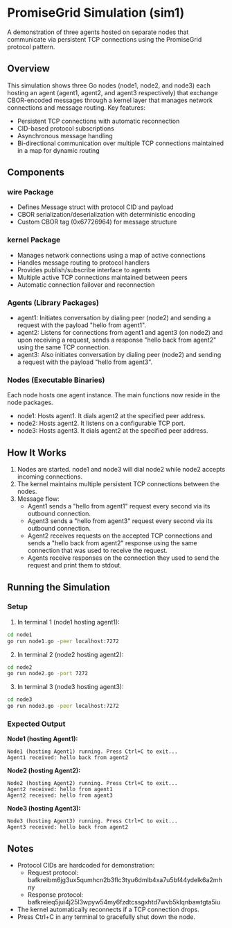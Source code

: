 # PromiseGrid Simulation (sim1)

A demonstration of three agents hosted on separate nodes that communicate via
persistent TCP connections using the PromiseGrid protocol pattern.

## Overview

This simulation shows three Go nodes (node1, node2, and node3) each hosting
an agent (agent1, agent2, and agent3 respectively) that exchange CBOR-encoded
messages through a kernel layer that manages network connections and message
routing. Key features:

- Persistent TCP connections with automatic reconnection
- CID-based protocol subscriptions
- Asynchronous message handling
- Bi-directional communication over multiple TCP connections maintained
  in a map for dynamic routing

## Components

### wire Package
- Defines Message struct with protocol CID and payload
- CBOR serialization/deserialization with deterministic encoding
- Custom CBOR tag (0x67726964) for message structure

### kernel Package
- Manages network connections using a map of active connections
- Handles message routing to protocol handlers
- Provides publish/subscribe interface to agents
- Multiple active TCP connections maintained between peers
- Automatic connection failover and reconnection

### Agents (Library Packages)
- agent1: Initiates conversation by dialing peer (node2) and sending a
  request with the payload "hello from agent1".
- agent2: Listens for connections from agent1 and agent3 (on node2) and upon
  receiving a request, sends a response "hello back from agent2" using the same
  TCP connection.
- agent3: Also initiates conversation by dialing peer (node2) and sending a
  request with the payload "hello from agent3".

### Nodes (Executable Binaries)
Each node hosts one agent instance. The main functions now reside in the node
packages.
- node1: Hosts agent1. It dials agent2 at the specified peer address.
- node2: Hosts agent2. It listens on a configurable TCP port.
- node3: Hosts agent3. It dials agent2 at the specified peer address.

## How It Works

1. Nodes are started. node1 and node3 will dial node2 while node2 accepts
   incoming connections.
2. The kernel maintains multiple persistent TCP connections between the nodes.
3. Message flow:
   - Agent1 sends a "hello from agent1" request every second via its outbound
     connection.
   - Agent3 sends a "hello from agent3" request every second via its outbound
     connection.
   - Agent2 receives requests on the accepted TCP connections and sends a
     "hello back from agent2" response using the same connection that was used
     to receive the request.
   - Agents receive responses on the connection they used to send the request
     and print them to stdout.

## Running the Simulation

### Setup
1. In terminal 1 (node1 hosting agent1):
```bash
cd node1
go run node1.go -peer localhost:7272
```

2. In terminal 2 (node2 hosting agent2):
```bash
cd node2
go run node2.go -port 7272
```

3. In terminal 3 (node3 hosting agent3):
```bash
cd node3
go run node3.go -peer localhost:7272
```

### Expected Output

**Node1 (hosting Agent1):**
```
Node1 (hosting Agent1) running. Press Ctrl+C to exit...
Agent1 received: hello back from agent2
```

**Node2 (hosting Agent2):**
```
Node2 (hosting Agent2) running. Press Ctrl+C to exit...
Agent2 received: hello from agent1
Agent2 received: hello from agent3
```

**Node3 (hosting Agent3):**
```
Node3 (hosting Agent3) running. Press Ctrl+C to exit...
Agent3 received: hello back from agent2
```

## Notes

- Protocol CIDs are hardcoded for demonstration:
  - Request protocol:
    bafkreibm6jg3ux5qumhcn2b3flc3tyu6dmlb4xa7u5bf44ydelk6a2mhny
  - Response protocol:
    bafkreieq5jui4j25l3wpyw54my6fzdtcssgxhtd7wvb5klqnbawtgta5iu
- The kernel automatically reconnects if a TCP connection drops.
- Press Ctrl+C in any terminal to gracefully shut down the node.
